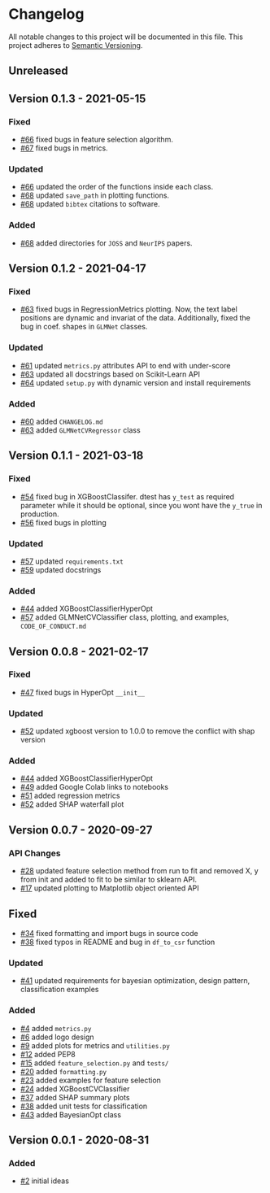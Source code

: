 # Changelog
All notable changes to this project will be documented in this file.
This project adheres to [Semantic Versioning](http://semver.org/).

## Unreleased


## Version 0.1.3 - 2021-05-15

### Fixed
* [#66](https://github.com/slickml/slick-ml/pull/66) fixed bugs in feature selection algorithm. 
* [#67](https://github.com/slickml/slick-ml/pull/67) fixed bugs in metrics. 

### Updated
* [#66](https://github.com/slickml/slick-ml/pull/66) updated the order of the functions inside each class.
* [#68](https://github.com/slickml/slick-ml/pull/68) updated `save_path` in plotting functions.
* [#68](https://github.com/slickml/slick-ml/pull/68) updated `bibtex` citations to software.

### Added
* [#68](https://github.com/slickml/slick-ml/pull/68) added directories for `JOSS` and `NeurIPS` papers.


## Version 0.1.2 - 2021-04-17

### Fixed
* [#63](https://github.com/slickml/slick-ml/pull/63) fixed bugs in RegressionMetrics plotting. Now, the text label positions are dynamic and invariat of the data. Additionally, fixed the bug in coef. shapes in `GLMNet` classes. 

### Updated
* [#61](https://github.com/slickml/slick-ml/pull/61) updated `metrics.py` attributes API to end with under-score
* [#63](https://github.com/slickml/slick-ml/pull/63) updated all docstrings based on Scikit-Learn API
* [#64](https://github.com/slickml/slick-ml/pull/64) updated `setup.py` with dynamic version and install requirements

### Added
* [#60](https://github.com/slickml/slick-ml/pull/60) added `CHANGELOG.md`
* [#63](https://github.com/slickml/slick-ml/pull/63) added `GLMNetCVRegressor` class

## Version 0.1.1 - 2021-03-18

### Fixed
* [#54](https://github.com/slickml/slick-ml/pull/54) fixed bug in XGBoostClassifer. dtest has `y_test` as required parameter while it should be optional, since you wont have the `y_true` in production.
* [#56](https://github.com/slickml/slick-ml/pull/56) fixed bugs in plotting

### Updated
* [#57](https://github.com/slickml/slick-ml/pull/57) updated `requirements.txt`
* [#59](https://github.com/slickml/slick-ml/pull/59) updated docstrings

### Added
* [#44](https://github.com/slickml/slick-ml/pull/44) added XGBoostClassifierHyperOpt
* [#57](https://github.com/slickml/slick-ml/pull/57) added GLMNetCVClassifier class, plotting, and examples, `CODE_OF_CONDUCT.md`

## Version 0.0.8 - 2021-02-17

### Fixed
* [#47](https://github.com/slickml/slick-ml/pull/47) fixed bugs in HyperOpt `__init__`
### Updated
* [#52](https://github.com/slickml/slick-ml/pull/52) updated xgboost version to 1.0.0 to remove the conflict with shap version

### Added
* [#44](https://github.com/slickml/slick-ml/pull/44) added XGBoostClassifierHyperOpt
* [#49](https://github.com/slickml/slick-ml/pull/49) added Google Colab links to notebooks
* [#51](https://github.com/slickml/slick-ml/pull/51) added regression metrics
* [#52](https://github.com/slickml/slick-ml/pull/52) added SHAP waterfall plot


## Version 0.0.7 - 2020-09-27

### API Changes
* [#28](https://github.com/slickml/slick-ml/pull/28) updated feature selection method from run to fit and removed X, y from init and added to fit to be similar to sklearn API.
* [#17](https://github.com/slickml/slick-ml/pull/17) updated plotting to Matplotlib object oriented API

## Fixed
* [#34](https://github.com/slickml/slick-ml/pull/34) fixed formatting and import bugs in source code
* [#38](https://github.com/slickml/slick-ml/pull/38) fixed typos in README and bug in `df_to_csr` function

### Updated
* [#41](https://github.com/slickml/slick-ml/pull/41) updated requirements for bayesian optimization, design pattern, classification examples

### Added
* [#4](https://github.com/slickml/slick-ml/pull/4) added `metrics.py`
* [#6](https://github.com/slickml/slick-ml/pull/6) added logo design
* [#9](https://github.com/slickml/slick-ml/pull/9) added plots for metrics and `utilities.py`
* [#12](https://github.com/slickml/slick-ml/pull/12) added PEP8
* [#15](https://github.com/slickml/slick-ml/pull/15) added `feature_selection.py` and `tests/`
* [#20](https://github.com/slickml/slick-ml/pull/20) added `formatting.py`
* [#23](https://github.com/slickml/slick-ml/pull/23) added examples for feature selection
* [#24](https://github.com/slickml/slick-ml/pull/24) added XGBoostCVClassifier
* [#37](https://github.com/slickml/slick-ml/pull/37) added SHAP summary plots
* [#38](https://github.com/slickml/slick-ml/pull/38) added unit tests for classification
* [#43](https://github.com/slickml/slick-ml/pull/43) added BayesianOpt class


## Version 0.0.1 - 2020-08-31
### Added
* [#2](https://github.com/slickml/slick-ml/pull/2) initial ideas
